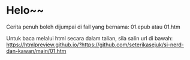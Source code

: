 # Helo~~

Cerita penuh boleh dijumpai di fail yang bernama: 01.epub atau 01.htm

Untuk baca melalui html secara dalam talian, sila salin url di bawah:
https://htmlpreview.github.io/?https://github.com/seterikasejuk/si-nerd-dan-kawan/main/01.htm
